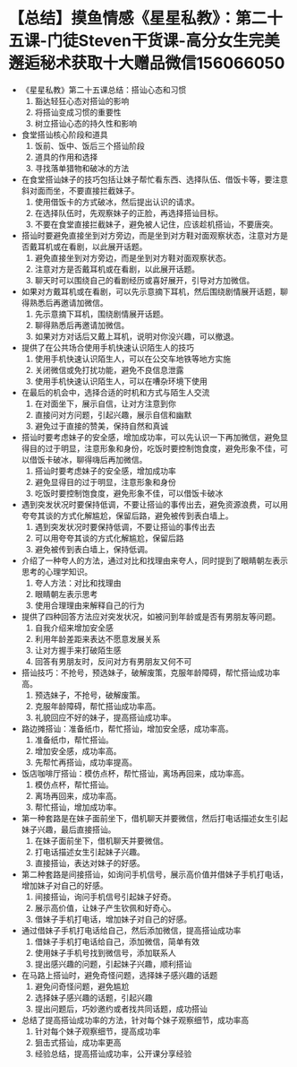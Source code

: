 # 【总结】摸鱼情感《星星私教》：第二十五课-门徒Steven干货课-高分女生完美邂逅秘术获取十大赠品微信156066050

-   《星星私教》第二十五课总结：搭讪心态和习惯
    1.  豁达轻狂心态对搭讪的影响
    2.  将搭讪变成习惯的重要性
    3.  树立搭讪心态的持久性和影响
-   食堂搭讪核心阶段和道具
    1.  饭前、饭中、饭后三个搭讪阶段
    2.  道具的作用和选择
    3.  寻找落单猎物和破冰的方法
-   在食堂搭讪妹子的技巧包括让妹子帮忙看东西、选择队伍、借饭卡等，要注意斜对面而坐，不要直接拦截妹子。
    1.  使用借饭卡的方式破冰，然后提出认识的请求。
    2.  在选择队伍时，先观察妹子的正脸，再选择搭讪目标。
    3.  不要在食堂直接拦截妹子，避免被人记住，应该趁机搭讪，不要唐突。
-   搭讪时要避免直接坐到对方旁边，而是坐到对方鞋对面观察状态，注意对方是否戴耳机或在看剧，以此展开话题。
    1.  避免直接坐到对方旁边，而是坐到对方鞋对面观察状态。
    2.  注意对方是否戴耳机或在看剧，以此展开话题。
    3.  聊天时可以围绕自己的看剧经历或喜好展开，引导对方加微信。
-   如果对方戴耳机或在看剧，可以先示意摘下耳机，然后围绕剧情展开话题，聊得熟悉后再邀请加微信。
    1.  先示意摘下耳机，围绕剧情展开话题。
    2.  聊得熟悉后再邀请加微信。
    3.  如果对方对话后又戴上耳机，说明对你没兴趣，可以撤退。
-   提供了在公共场合使用手机快速认识陌生人的技巧
    1.  使用手机快速认识陌生人，可以在公交车地铁等地方实施
    2.  关闭微信或免打扰功能，避免不良信息泄露
    3.  使用手机快速认识陌生人，可以在嘈杂环境下使用
-   在最后的机会中，选择合适的时机和方式与陌生人交流
    1.  在对面坐下，展示自信，让对方注意到你
    2.  直接问对方问题，引起兴趣，展示自信和幽默
    3.  避免过于直接的赞美，保持自然和真诚
-   搭讪时要考虑妹子的安全感，增加成功率，可以先认识一下再加微信，避免显得目的过于明显，注意形象和身份，吃饭时要控制饱食度，避免形象不佳，可以借饭卡破冰，聊得嗨后再加微信。
    1.  搭讪时要考虑妹子的安全感，增加成功率
    2.  避免显得目的过于明显，注意形象和身份
    3.  吃饭时要控制饱食度，避免形象不佳，可以借饭卡破冰
-   遇到突发状况时要保持低调，不要让搭讪的事传出去，避免资源浪费，可以用夸夸其谈的方式化解尴尬，保留后路，避免被传到表白墙上。
    1.  遇到突发状况时要保持低调，不要让搭讪的事传出去
    2.  可以用夸夸其谈的方式化解尴尬，保留后路
    3.  避免被传到表白墙上，保持低调。
-   介绍了一种夸人的方法，通过对比和找理由来夸人，同时提到了眼睛朝左表示思考的心理学知识。
    1.  夸人方法：对比和找理由
    2.  眼睛朝左表示思考
    3.  使用合理理由来解释自己的行为
-   提供了四种回答方法应对突发状况，如被问到年龄或是否有男朋友等问题。
    1.  自我介绍来增加安全感
    2.  利用年龄差距来表达不愿意发展关系
    3.  让对方握手来打破陌生感
    4.  回答有男朋友时，反问对方有男朋友又何不可
-   搭讪技巧：不抢号，预选妹子，破解废策，克服年龄障碍，帮忙搭讪成功率高。
    1.  预选妹子，不抢号，破解废策。
    2.  克服年龄障碍，帮忙搭讪成功率高。
    3.  礼貌回应不好的妹子，提高搭讪成功率。
-   路边摊搭讪：准备纸巾，帮忙搭讪，增加安全感，成功率高。
    1.  准备纸巾，帮忙搭讪。
    2.  增加安全感，成功率高。
    3.  先帮忙再搭讪，成功率提高。
-   饭店咖啡厅搭讪：模仿点杯，帮忙搭讪，离场再回来，成功率高。
    1.  模仿点杯，帮忙搭讪。
    2.  离场再回来，成功率高。
    3.  帮忙搭讪，增加成功率。
-   第一种套路是在妹子面前坐下，借机聊天并要微信，然后打电话描述女生引起妹子兴趣，最后直接搭讪。
    1.  在妹子面前坐下，借机聊天并要微信。
    2.  打电话描述女生引起妹子兴趣。
    3.  直接搭讪，表达对妹子的好感。
-   第二种套路是间接搭讪，如询问手机信号，展示高价值并借妹子手机打电话，增加妹子对自己的好感。
    1.  间接搭讪，询问手机信号引起妹子好奇。
    2.  展示高价值，让妹子产生钦佩和好奇心。
    3.  借妹子手机打电话，增加妹子对自己的好感。
-   通过借妹子手机打电话给自己，然后添加微信，提高搭讪成功率
    1.  借妹子手机打电话给自己，添加微信，简单有效
    2.  使用妹子手机号找到微信号，添加联系人
    3.  提出感兴趣的问题，引起妹子兴趣，顺利搭讪
-   在马路上搭讪时，避免奇怪问题，选择妹子感兴趣的话题
    1.  避免问奇怪问题，避免尴尬
    2.  选择妹子感兴趣的话题，引起兴趣
    3.  提出问题后，巧妙邀约或者找共同话题，成功搭讪
-   总结了提高搭讪成功率的方法，针对每个妹子观察细节，成功率高
    1.  针对每个妹子观察细节，提高成功率
    2.  狙击式搭讪，成功率更高
    3.  经验总结，提高搭讪成功率，公开课分享经验